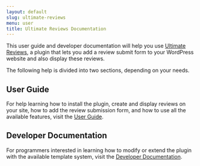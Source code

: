 ```yaml
---
layout: default
slug: ultimate-reviews
menu: user
title: Ultimate Reviews Documentation
---
```

This user guide and developer documentation will help you use [Ultimate Reviews](https://wordpress.org/plugins/ultimate-reviews/), a plugin that lets you add a review submit form to your WordPress website and also display these reviews.

The following help is divided into two sections, depending on your needs.

## User Guide ##
For help learning how to install the plugin, create and display reviews on your site, how to add the review submission form, and how to use all the available features, visit the [User Guide](user).

## Developer Documentation ##
For programmers interested in learning how to modify or extend the plugin with the available template system, <!--filters and hooks, -->visit the [Developer Documentation](developer).